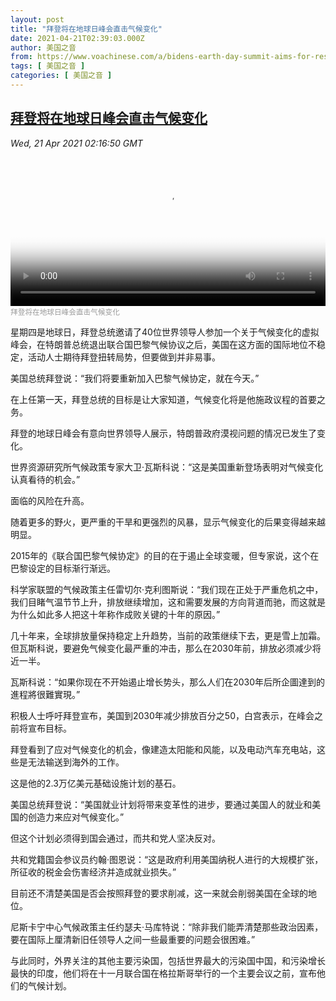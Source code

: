 ```yaml
---
layout: post
title: "拜登将在地球日峰会直击气候变化"
date: 2021-04-21T02:39:03.000Z
author: 美国之音
from: https://www.voachinese.com/a/bidens-earth-day-summit-aims-for-reset-on-climate-change-20210420/5860700.html
tags: [ 美国之音 ]
categories: [ 美国之音 ]
---
```

<!--1618972743000-->
[拜登将在地球日峰会直击气候变化](https://www.voachinese.com/a/bidens-earth-day-summit-aims-for-reset-on-climate-change-20210420/5860700.html)
------

<div>
<div><i>Wed, 21 Apr 2021 02:16:50 GMT</i></div><video poster="https://images.weserv.nl?url=gdb.voanews.com/7c06a5d1-b994-4586-8b19-7d1ca124f8d4_tv_r1_s_w900.jpg" src="https://av.voanews.com/Videoroot/Pangeavideo/2021/04/7/7c/7c06a5d1-b994-4586-8b19-7d1ca124f8d4_240p.mp4" style="width:100%" controls></video><div><small style="color: #999;">拜登将在地球日峰会直击气候变化</small></div><p>星期四是地球日，拜登总统邀请了40位世界领导人参加一个关于气候变化的虚拟峰会，在特朗普总统退出联合国巴黎气候协议之后，美国在这方面的国际地位不稳定，活动人士期待拜登扭转局势，但要做到并非易事。</p><p>美国总统拜登说：“我们将要重新加入巴黎气候协定，就在今天。”</p><p>在上任第一天，拜登总统的目标是让大家知道，气候变化将是他施政议程的首要之务。</p><p>拜登的地球日峰会有意向世界领导人展示，特朗普政府漠视问题的情况已发生了变化。</p><p>世界资源研究所气候政策专家大卫·瓦斯科说：“这是美国重新登场表明对气候变化认真看待的机会。”</p><p>面临的风险在升高。</p><p>随着更多的野火，更严重的干旱和更强烈的风暴，显示气候变化的后果变得越来越明显。</p><p>2015年的《联合国巴黎气候协定》的目的在于遏止全球变暖，但专家说，这个在巴黎设定的目标渐行渐远。</p><p>科学家联盟的气候政策主任雷切尔·克利图斯说：“我们现在正处于严重危机之中，我们目睹气温节节上升，排放继续增加，这和需要发展的方向背道而驰，而这就是为什么如此多人把这十年称作成败关键的十年的原因。”</p><p>几十年来，全球排放量保持稳定上升趋势，当前的政策继续下去，更是雪上加霜。但瓦斯科说，要避免气候变化最严重的冲击，那么在2030年前，排放必须减少将近一半。</p><p>瓦斯科说：“如果你现在不开始遏止增长势头，那么人们在2030年后所企圖達到的進程將很難實現。”</p><p>积极人士呼吁拜登宣布，美国到2030年减少排放百分之50，白宫表示，在峰会之前将宣布目标。</p><p>拜登看到了应对气候变化的机会，像建造太阳能和风能，以及电动汽车充电站，这些是无法输送到海外的工作。</p><p>这是他的2.3万亿美元基础设施计划的基石。</p><p>美国总统拜登说：“美国就业计划将带来变革性的进步，要通过美国人的就业和美国的创造力来应对气候变化。”</p><p>但这个计划必须得到国会通过，而共和党人坚决反对。</p><p>共和党籍国会参议员约翰·图恩说：“这是政府利用美国纳税人进行的大规模扩张，所征收的税金会伤害经济并造成就业损失。”</p><p>目前还不清楚美国是否会按照拜登的要求削减，这一来就会削弱美国在全球的地位。</p><p>尼斯卡宁中心气候政策主任约瑟夫·马库特说：“除非我们能弄清楚那些政治因素，要在国际上厘清新旧任领导人之间一些最重要的问题会很困难。”</p><p>与此同时，外界关注的其他主要污染国，包括世界最大的污染国中国，和污染增长最快的印度，他们将在十一月联合国在格拉斯哥举行的一个主要会议之前，宣布他们的气候计划。</p>
</div>
